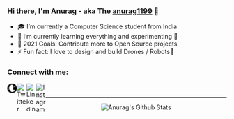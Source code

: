 ### Hi there, I'm Anurag - aka The [anurag1199](https://anurag1199.github.io/) 👋

- 🎓 I’m currently a Computer Science student from India
- 🌱 I’m currently learning everything and experimenting 🤣
- 🥅 2021 Goals: Contribute more to Open Source projects
- ⚡ Fun fact: I love to design and build Drones / Robots🤖

### Connect with me:
[<img align="left" alt="anurag1199" width="22px" src="https://raw.githubusercontent.com/iconic/open-iconic/master/svg/globe.svg" />](https://anurag1199.github.io/)
[<img align="left" alt="Twitter" width="22px" src="https://cdn.jsdelivr.net/npm/simple-icons@v3/icons/twitter.svg" />](https://twitter.com/DipanshuShukla5)
[<img align="left" alt="LinkedIn" width="22px" src="https://cdn.jsdelivr.net/npm/simple-icons@v3/icons/linkedin.svg" />](https://www.linkedin.com/in/dipanshu-shukla-655589195/)
[<img align="left" alt="Instagram" width="22px" src="https://cdn.jsdelivr.net/npm/simple-icons@v3/icons/instagram.svg" />](https://www.instagram.com/anurag.1199/)

<BR>

---

<p align="center">
<img align="centre" alt="Anurag's Github Stats" src="https://github-readme-stats.vercel.app/api?username=anurag1199&show_icons=true&hide_border=false&hide=prs" />
</p>
